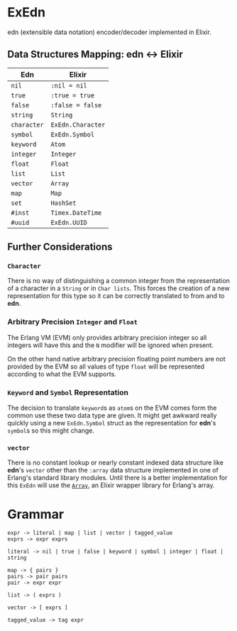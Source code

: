 ExEdn
=====

edn (extensible data notation) encoder/decoder implemented in Elixir.

## Data Structures Mapping: **edn** <-> **Elixir**

|  Edn | Elixir   |
|---|---|
| `nil`      | `:nil = nil` |
| `true`   | `:true = true` |
| `false`  | `:false = false` |
| `string` | `String` |
| `character` | `ExEdn.Character` |
| `symbol`  | `ExEdn.Symbol` |
| `keyword`  | `Atom` |
| `integer`  | `Integer` |
| `float`  | `Float` |
| `list`  | `List`  |
| `vector`  | `Array`  |
| `map`  | `Map` |
| `set`  | `HashSet` |
| `#inst`  | `Timex.DateTime` |
| `#uuid`  | `ExEdn.UUID` |

## Further Considerations

### `Character`

There is no way of distinguishing a common integer from the representation of a character in a `String` or in `Char lists`. This forces the creation of a new representation for this type so it can be correctly translated to from and to **edn**.

### Arbitrary Precision `Integer` and `Float`

The Erlang VM (EVM) only provides arbitrary precision integer so all integers will have this and the `N` modifier will be ignored when present.

On the other hand native arbitrary precision floating point numbers are not provided by the EVM so all values of type `float` will be represented according to what the EVM supports.

### `Keyword` and `Symbol` Representation

The decision to translate `keyword`s as `atom`s on the EVM comes form the common use these two data type are given. It might get awkward really quickly using a new `ExEdn.Symbol` struct as the representation for **edn**'s `symbol`s so this might change.

### `vector`

There is no constant lookup or nearly constant indexed data structure like **edn**'s `vector` other than the `:array` data structure implemented in one of Erlang's standard library modules. Until there is a better implementation for this `ExEdn` will use the [`Array`](https://github.com/takscape/elixir-array), an Elixir wrapper library for Erlang's array.

Grammar
=======

```
expr -> literal | map | list | vector | tagged_value
exprs -> expr exprs

literal -> nil | true | false | keyword | symbol | integer | float | string

map -> { pairs }
pairs -> pair pairs
pair -> expr expr

list -> ( exprs )

vector -> [ exprs ]

tagged_value -> tag expr
```